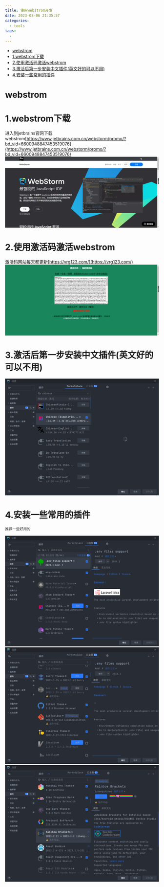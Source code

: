 ```yaml
---
title: 使用webstrom开发
date: 2023-08-06 21:35:57
categories:
  - tools
tags:
  - 
---
```

<!-- TOC -->
* [webstrom](#webstrom)
* [1.webstrom下载](#1webstrom下载)
* [2.使用激活码激活webstrom](#2使用激活码激活webstrom)
* [3.激活后第一步安装中文插件(英文好的可以不用)](#3激活后第一步安装中文插件英文好的可以不用)
* [4.安装一些常用的插件](#4安装一些常用的插件)
<!-- TOC -->
# webstrom
# 1.webstrom下载
进入到jetbrains官网下载webstrom[https://www.jetbrains.com.cn/webstorm/promo/?bd_vid=6600948847453519076](https://www.jetbrains.com.cn/webstorm/promo/?bd_vid=6600948847453519076)
![img_5.png](./images/img.png)
# 2.使用激活码激活webstrom
激活码网站每天都更新[https://vrg123.com/](https://vrg123.com/)
![img_6.png](./images/code.png)
# 3.激活后第一步安装中文插件(英文好的可以不用)
![img_7.png](./img_7.png)
# 4.安装一些常用的插件
```bash
推荐一些好用的

```
![img_8.png](./img_8.png)
![img_9.png](./img_9.png)
![img_10.png](./img_10.png)
